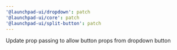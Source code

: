 ```yaml
---
'@launchpad-ui/dropdown': patch
'@launchpad-ui/core': patch
'@launchpad-ui/split-button': patch
---
```


Update prop passing to allow button props from dropdown button
